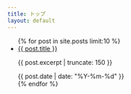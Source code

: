 ```yaml
---
title: トップ
layout: default
---
```

<ul class="cardlist">
  {% for post in site.posts limit:10 %}
    <li class="carditem">
      <a href="{{ post.url | relative_url }}">{{ post.title }}</a>
      <p class="card-excerpt">{{ post.excerpt | truncate: 150 }}</p>
      <span class="card-date">{{ post.date | date: "%Y-%m-%d" }}</span>
    </li>
  {% endfor %}
</ul>